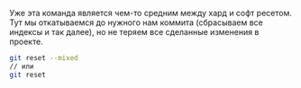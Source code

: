 
Уже эта команда является чем-то средним между хард и софт ресетом. Тут мы откатываемся до нужного нам коммита (сбрасываем все индексы и так далее), но не теряем все сделанные изменения в проекте.

```bash
git reset --mixed
// или
git reset
```